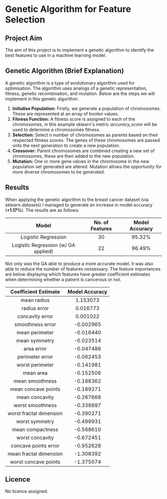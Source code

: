 # Genetic Algorithm for Feature Selection

## Project Aim

The aim of this project is to implement a genetic algorithm to identify the best features to use in a machine learning model.

## Genetic Algorithm (Brief Explanation)

A genetic algorithm is a type of evolutionary algorithm used for optimisation. The algorithm uses analogs of a genetic representation, fitness, genetic recombination, and mutation. Below are the steps we will implement in this genetic algorithm:

1. **Initialise Population:** Firstly, we generate a population of chromosomes. These are represented at an array of boolen values.
2. **Fitness Function:** A fitness score is assigned to each of the chromosomes, in this example sklearn's metric _accuracy_score_ will be used to determine a chromosomes fitness.
3. **Selection:** Select _n_ number of chromosomes as parents based on their respected fitness scores. The genes of these chromosomes are passed onto the next generation to create a new population.
4. **Crossover:** Parent chromosomes are combined creating a new set of chromosomes, these are then added to the new population.
5. **Mutation:** One or more gene values in the chromosome in the new population set generated are altered. Mutation allows the opportunity for more diverse chromosomes to be generated.

## Results

When applying the genetic algorithm to the breast cancer dataset (via _sklearn.datasets_) I managed to generate an increase in model accuracy (**+1.17%**). The results are as follows:

|                Model                | No. of Features | Model Accuracy |
| :---------------------------------: | :-------------: | :------------: |
|         Logistic Regression         |       30        |     95.32%     |
| Logistic Regression (w/ GA applied) |       22        |     96.49%     |

Not only was the GA able to produce a more accurate model, it was also able to reduce the number of features nessessary. The feature importances are below displaying which features have greater coefficient estimates when determining whether a patient is cancerous or not.

|  Coefficient Estimate   | Model Accuracy |
| :---------------------: | :------------: |
|       mean radius       |    1.153073    |
|      radius error       |    0.016773    |
|     concavity error     |    0.001022    |
|    smoothness error     |   -0.002965    |
|     mean perimeter      |   -0.016440    |
|      mean symmetry      |   -0.023514    |
|       area error        |   -0.047486    |
|     perimeter error     |   -0.062453    |
|     worst perimeter     |   -0.141981    |
|        mean area        |   -0.152506    |
|     mean smoothness     |   -0.188362    |
|   mean concave points   |   -0.189271    |
|     mean concavity      |   -0.267668    |
|    worst smoothness     |   -0.338897    |
| worst fractal dimension |   -0.390271    |
|     worst symmetry      |   -0.499931    |
|    mean compactness     |   -0.568610    |
|     worst concavity     |   -0.672451    |
|  concave points error   |   -0.952628    |
| mean fractal dimension  |   -1.308392    |
|  worst concave points   |   -1.375074    |

## Licence

No licence assigned.
